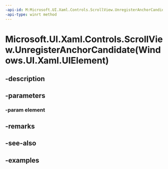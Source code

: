 ```yaml
---
-api-id: M:Microsoft.UI.Xaml.Controls.ScrollView.UnregisterAnchorCandidate(Windows.UI.Xaml.UIElement)
-api-type: winrt method
---
```


# Microsoft.UI.Xaml.Controls.ScrollView.UnregisterAnchorCandidate(Windows.UI.Xaml.UIElement)

<!--
public void UnregisterAnchorCandidate (Windows.UI.Xaml.UIElement element);
-->


## -description

## -parameters

### -param element

## -remarks

## -see-also

## -examples


